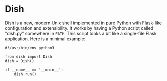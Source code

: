 # Dish
Dish is a new, modern Unix shell implemented in pure Python with Flask-like configuration and extensibility. It works by having a Python script called "dish.py" somewhere in `PATH`. This script looks a bit like a single-file Flask application. Here is a minimal example:

```python3
#!/usr/bin/env python3

from dish import Dish
dish = Dish()

if __name__ == '__main__':
    dish.run()
```
